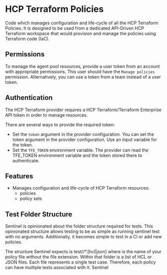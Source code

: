# HCP Terraform Policies

Code which manages configuration and life-cycle of all the HCP Terraform
Policies. It is designed to be used from a dedicated API-Driven HCP Terraform
workspace that would provision and manage the policies using Terraform code (IaC).

## Permissions

To manage the agent pool resources, provide a user token from an account with 
appropriate permissions. This user should have the `Manage policies` permission. 
Alternatively, you can use a token from a team instead of a user token.

## Authentication

The HCP Terraform provider requires a HCP Terraform/Terraform Enterprise API token in 
order to manage resources.

There are several ways to provide the required token:

- Set the `token` argument in the provider configuration. You can set the token argument in the provider configuration. Use an
input variable for the token.
- Set the `TFE_TOKEN` environment variable. The provider can read the TFE_TOKEN environment variable and the token stored there
to authenticate.

## Features

* Manages configuration and life-cycle of HCP Terraform resources:
  * policies
  * policy sets

## Test Folder Structure

Sentinel is opinionated about the folder structure required for tests. This
opinionated structure allows testing to be as simple as running sentinel
test with no arguments. Additionally, it becomes simple to test in a CI or
add new policies.

The structure Sentinel expects is test/<policy>/*.[hcl|json] where <policy>
is the name of your policy file without the file extension. Within that
folder is a list of HCL or JSON files. Each file represents a single test
case. Therefore, each policy can have multiple tests associated with it.
Sentinel 
